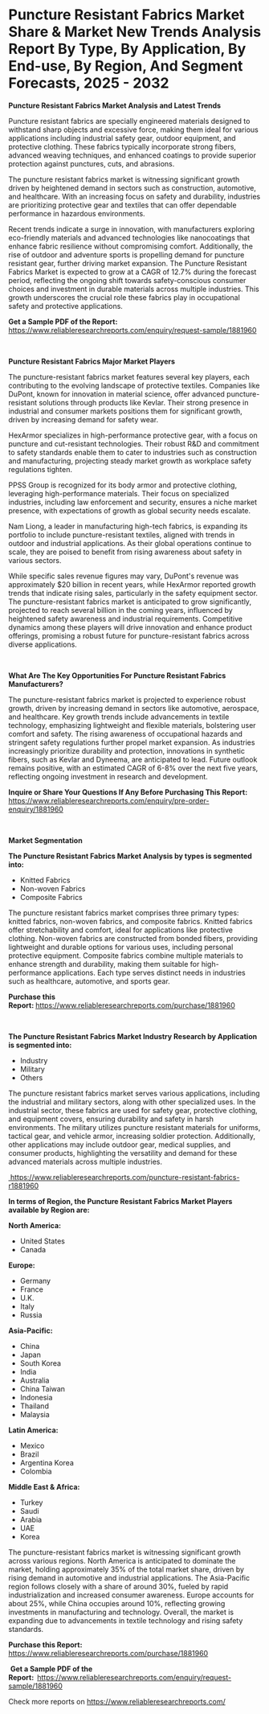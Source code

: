 <p><h1>Puncture Resistant Fabrics Market Share & Market New Trends Analysis Report By Type, By Application, By End-use, By Region, And Segment Forecasts, 2025 - 2032</h1></p><p><strong>Puncture Resistant Fabrics Market Analysis and Latest Trends</strong></p>
<p><p>Puncture resistant fabrics are specially engineered materials designed to withstand sharp objects and excessive force, making them ideal for various applications including industrial safety gear, outdoor equipment, and protective clothing. These fabrics typically incorporate strong fibers, advanced weaving techniques, and enhanced coatings to provide superior protection against punctures, cuts, and abrasions.</p><p>The puncture resistant fabrics market is witnessing significant growth driven by heightened demand in sectors such as construction, automotive, and healthcare. With an increasing focus on safety and durability, industries are prioritizing protective gear and textiles that can offer dependable performance in hazardous environments.</p><p>Recent trends indicate a surge in innovation, with manufacturers exploring eco-friendly materials and advanced technologies like nanocoatings that enhance fabric resilience without compromising comfort. Additionally, the rise of outdoor and adventure sports is propelling demand for puncture resistant gear, further driving market expansion. The Puncture Resistant Fabrics Market is expected to grow at a CAGR of 12.7% during the forecast period, reflecting the ongoing shift towards safety-conscious consumer choices and investment in durable materials across multiple industries. This growth underscores the crucial role these fabrics play in occupational safety and protective applications.</p></p>
<p><strong>Get a Sample PDF of the Report:&nbsp;</strong> <a href="https://www.reliableresearchreports.com/enquiry/request-sample/1881960?utm_campaign=3283&utm_medium=2&utm_source=Github&utm_content=ia&utm_term=03042025&utm_id=puncture-resistant-fabrics">https://www.reliableresearchreports.com/enquiry/request-sample/1881960</a></p>
<p>&nbsp;</p>
<p><strong>Puncture Resistant Fabrics Major Market Players</strong></p>
<p><p>The puncture-resistant fabrics market features several key players, each contributing to the evolving landscape of protective textiles. Companies like DuPont, known for innovation in material science, offer advanced puncture-resistant solutions through products like Kevlar. Their strong presence in industrial and consumer markets positions them for significant growth, driven by increasing demand for safety wear.</p><p>HexArmor specializes in high-performance protective gear, with a focus on puncture and cut-resistant technologies. Their robust R&D and commitment to safety standards enable them to cater to industries such as construction and manufacturing, projecting steady market growth as workplace safety regulations tighten.</p><p>PPSS Group is recognized for its body armor and protective clothing, leveraging high-performance materials. Their focus on specialized industries, including law enforcement and security, ensures a niche market presence, with expectations of growth as global security needs escalate.</p><p>Nam Liong, a leader in manufacturing high-tech fabrics, is expanding its portfolio to include puncture-resistant textiles, aligned with trends in outdoor and industrial applications. As their global operations continue to scale, they are poised to benefit from rising awareness about safety in various sectors.</p><p>While specific sales revenue figures may vary, DuPont's revenue was approximately $20 billion in recent years, while HexArmor reported growth trends that indicate rising sales, particularly in the safety equipment sector. The puncture-resistant fabrics market is anticipated to grow significantly, projected to reach several billion in the coming years, influenced by heightened safety awareness and industrial requirements. Competitive dynamics among these players will drive innovation and enhance product offerings, promising a robust future for puncture-resistant fabrics across diverse applications.</p></p>
<p>&nbsp;</p>
<p><strong>What Are The Key Opportunities For Puncture Resistant Fabrics Manufacturers?</strong></p>
<p><p>The puncture-resistant fabrics market is projected to experience robust growth, driven by increasing demand in sectors like automotive, aerospace, and healthcare. Key growth trends include advancements in textile technology, emphasizing lightweight and flexible materials, bolstering user comfort and safety. The rising awareness of occupational hazards and stringent safety regulations further propel market expansion. As industries increasingly prioritize durability and protection, innovations in synthetic fibers, such as Kevlar and Dyneema, are anticipated to lead. Future outlook remains positive, with an estimated CAGR of 6-8% over the next five years, reflecting ongoing investment in research and development.</p></p>
<p><strong>Inquire or Share Your Questions If Any Before Purchasing This Report:</strong> <a href="https://www.reliableresearchreports.com/enquiry/pre-order-enquiry/1881960?utm_campaign=3283&utm_medium=2&utm_source=Github&utm_content=ia&utm_term=03042025&utm_id=puncture-resistant-fabrics">https://www.reliableresearchreports.com/enquiry/pre-order-enquiry/1881960</a></p>
<p>&nbsp;</p>
<p><strong>Market Segmentation</strong></p>
<p><strong>The Puncture Resistant Fabrics Market Analysis by types is segmented into:</strong></p>
<p><ul><li>Knitted Fabrics</li><li>Non-woven Fabrics</li><li>Composite Fabrics</li></ul></p>
<p><p>The puncture resistant fabrics market comprises three primary types: knitted fabrics, non-woven fabrics, and composite fabrics. Knitted fabrics offer stretchability and comfort, ideal for applications like protective clothing. Non-woven fabrics are constructed from bonded fibers, providing lightweight and durable options for various uses, including personal protective equipment. Composite fabrics combine multiple materials to enhance strength and durability, making them suitable for high-performance applications. Each type serves distinct needs in industries such as healthcare, automotive, and sports gear.</p></p>
<p><strong>Purchase this Report:&nbsp;</strong><a href="https://www.reliableresearchreports.com/purchase/1881960?utm_campaign=3283&utm_medium=2&utm_source=Github&utm_content=ia&utm_term=03042025&utm_id=puncture-resistant-fabrics">https://www.reliableresearchreports.com/purchase/1881960</a></p>
<p>&nbsp;</p>
<p><strong>The Puncture Resistant Fabrics Market Industry Research by Application is segmented into:</strong></p>
<p><ul><li>Industry</li><li>Military</li><li>Others</li></ul></p>
<p><p>The puncture resistant fabrics market serves various applications, including the industrial and military sectors, along with other specialized uses. In the industrial sector, these fabrics are used for safety gear, protective clothing, and equipment covers, ensuring durability and safety in harsh environments. The military utilizes puncture resistant materials for uniforms, tactical gear, and vehicle armor, increasing soldier protection. Additionally, other applications may include outdoor gear, medical supplies, and consumer products, highlighting the versatility and demand for these advanced materials across multiple industries.</p></p>
<p><a href="https://www.reliableresearchreports.com/puncture-resistant-fabrics-r1881960?utm_campaign=3283&utm_medium=2&utm_source=Github&utm_content=ia&utm_term=03042025&utm_id=puncture-resistant-fabrics">&nbsp;https://www.reliableresearchreports.com/puncture-resistant-fabrics-r1881960</a></p>
<p><strong>In terms of Region, the Puncture Resistant Fabrics Market Players available by Region are:</strong></p>
<p>
    <p> <strong> North America: </strong>
        <ul>
            <li>United States</li>
            <li>Canada</li>
        </ul>
        </p> 
    <p> <strong> Europe: </strong>
        <ul>
            <li>Germany</li>
            <li>France</li>
            <li>U.K.</li>
            <li>Italy</li>
            <li>Russia</li>
        </ul>
        </p> 
    <p> <strong> Asia-Pacific: </strong>
        <ul>
            <li>China</li>
            <li>Japan</li>
            <li>South Korea</li>
            <li>India</li>
            <li>Australia</li>
            <li>China Taiwan</li>
            <li>Indonesia</li>
            <li>Thailand</li>
            <li>Malaysia</li>
        </ul>
        </p> 
    <p> <strong> Latin America: </strong>
        <ul>
            <li>Mexico</li>
            <li>Brazil</li>
            <li>Argentina Korea</li>
            <li>Colombia</li>
        </ul>
        </p> 
    <p> <strong> Middle East & Africa: </strong>
        <ul>
            <li>Turkey</li>
            <li>Saudi</li>
            <li>Arabia</li>
            <li>UAE</li>
            <li>Korea</li>
        </ul>
    </p>
    </p>
<p><p>The puncture-resistant fabrics market is witnessing significant growth across various regions. North America is anticipated to dominate the market, holding approximately 35% of the total market share, driven by rising demand in automotive and industrial applications. The Asia-Pacific region follows closely with a share of around 30%, fueled by rapid industrialization and increased consumer awareness. Europe accounts for about 25%, while China occupies around 10%, reflecting growing investments in manufacturing and technology. Overall, the market is expanding due to advancements in textile technology and rising safety standards.</p></p>
<p><strong>Purchase this Report: </strong><a href="https://www.reliableresearchreports.com/purchase/1881960?utm_campaign=3283&utm_medium=2&utm_source=Github&utm_content=ia&utm_term=03042025&utm_id=puncture-resistant-fabrics">https://www.reliableresearchreports.com/purchase/1881960</a></p>
<p>&nbsp;<strong>Get a Sample PDF of the Report:&nbsp;&nbsp;</strong><a href="https://www.reliableresearchreports.com/enquiry/request-sample/1881960?utm_campaign=3283&utm_medium=2&utm_source=Github&utm_content=ia&utm_term=03042025&utm_id=puncture-resistant-fabrics">https://www.reliableresearchreports.com/enquiry/request-sample/1881960</a></p>
<p><strong></strong></p>
<p>Check more reports on <a href="https://www.reliableresearchreports.com/?utm_campaign=3283&utm_medium=2&utm_source=Github&utm_content=ia&utm_term=03042025&utm_id=puncture-resistant-fabrics">https://www.reliableresearchreports.com/</a></p>